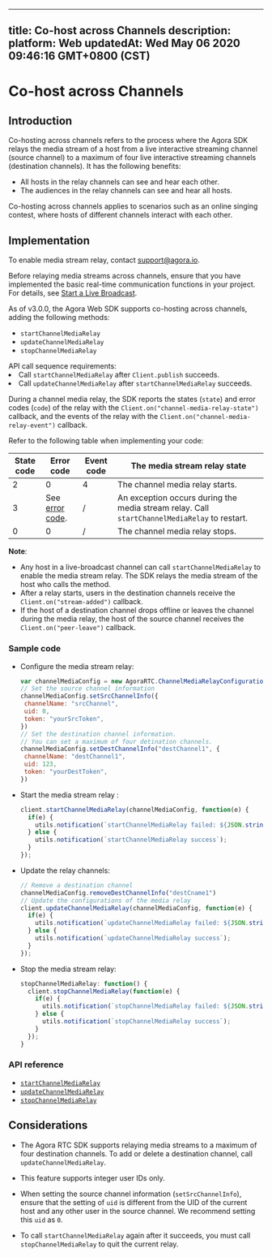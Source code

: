 
---
title: Co-host across Channels
description: 
platform: Web
updatedAt: Wed May 06 2020 09:46:16 GMT+0800 (CST)
---
# Co-host across Channels
## Introduction

Co-hosting across channels refers to the process where the Agora SDK relays the media stream of a host from a live interactive streaming channel (source channel) to a maximum of four live interactive streaming channels (destination channels). It has the following benefits:

- All hosts in the relay channels can see and hear each other.
- The audiences in the relay channels can see and hear all hosts.

Co-hosting across channels applies to scenarios such as an online singing contest, where hosts of different channels interact with each other.

## Implementation

<div class="alert note">To enable media stream relay, contact <a href="mailto:support@agora.io">support@agora.io</a>.</div>

Before relaying media streams across channels, ensure that you have implemented the basic real-time communication functions in your project. For details, see [Start a Live Broadcast](../../en/Interactive%20Broadcast/start_live_web.md).

As of v3.0.0, the Agora Web SDK supports co-hosting across channels, adding the following methods:

- `startChannelMediaRelay`
- `updateChannelMediaRelay`
- `stopChannelMediaRelay`

<div class="alert info">API call sequence requirements:<li>Call <code>startChannelMediaRelay</code> after <code>Client.publish</code> succeeds.</li><li>Call <code>updateChannelMediaRelay</code> after <code>startChannelMediaRelay</code> succeeds.</li></div>

During a channel media relay, the SDK reports the states (`state`) and error codes (`code`) of the relay with the  `Client.on("channel-media-relay-state")`  callback, and the events of the relay with the `Client.on("channel-media-relay-event")` callback.

Refer to the following table when implementing your code:

| State code | Error code                                                   | Event code | The media stream relay state                                 |
| ---------- | ------------------------------------------------------------ | ---------- | ------------------------------------------------------------ |
| 2          | 0                                                            | 4          | The channel media relay starts.                              |
| 3          | See [error code](https://docs.agora.io/en/Interactive%20Broadcast/API%20Reference/web/classes/agorartc.channelmediaerror.html). | /          | An exception occurs during the media stream relay. Call `startChannelMediaRelay` to restart. |
| 0          | 0                                                            | /          | The channel media relay stops.                               |

**Note**:

- Any host in a live-broadcast channel can call `startChannelMediaRelay` to enable the media stream relay. The SDK relays the media stream of the host who calls the method.
- After a relay starts, users in the destination channels receive the `Client.on("stream-added")` callback.
- If the host of a destination channel drops offline or leaves the channel during the media relay, the host of the source channel receives the `Client.on("peer-leave")` callback.

### Sample code

- Configure the media stream relay:

  ```javascript
  var channelMediaConfig = new AgoraRTC.ChannelMediaRelayConfiguration();
  // Set the source channel information
  channelMediaConfig.setSrcChannelInfo({
   channelName: "srcChannel",
   uid: 0,
   token: "yourSrcToken",
  })
  // Set the destination channel information. 
  // You can set a maximum of four detination channels.
  channelMediaConfig.setDestChannelInfo("destChannel1", {
   channelName: "destChannel1",
   uid: 123,
   token: "yourDestToken",
  })
  ```

- Start the media stream relay :

  ```javascript
  client.startChannelMediaRelay(channelMediaConfig, function(e) {
    if(e) {
      utils.notification(`startChannelMediaRelay failed: ${JSON.stringify(e)}`);
    } else {
      utils.notification(`startChannelMediaRelay success`);
    }
  });
  ```

- Update the relay channels:

  ```javascript
  // Remove a destination channel
  channelMediaConfig.removeDestChannelInfo("destCname1")
  // Update the configurations of the media relay
  client.updateChannelMediaRelay(channelMediaConfig, function(e) {
    if(e) {
      utils.notification(`updateChannelMediaRelay failed: ${JSON.stringify(e)}`);
    } else {
      utils.notification(`updateChannelMediaRelay success`);
    }
  });
  ```

- Stop the media stream relay:

  ```javascript
  stopChannelMediaRelay: function() {
    client.stopChannelMediaRelay(function(e) {
      if(e) {
        utils.notification(`stopChannelMediaRelay failed: ${JSON.stringify(e)}`);
      } else {
        utils.notification(`stopChannelMediaRelay success`);
      }
    });
  }
  ```

### API reference

- [`startChannelMediaRelay`](https://docs.agora.io/en/Interactive%20Broadcast/API%20Reference/web/interfaces/agorartc.client.html#startchannelmediarelay)
- [`updateChannelMediaRelay`](https://docs.agora.io/en/Interactive%20Broadcast/API%20Reference/web/interfaces/agorartc.client.html#updatechannelmediarelay)
- [`stopChannelMediaRelay`](https://docs.agora.io/en/Interactive%20Broadcast/API%20Reference/web/interfaces/agorartc.client.html#stopchannelmediarelay)

## Considerations

- The Agora RTC SDK supports relaying media streams to a maximum of four destination channels. To add or delete a destination channel, call `updateChannelMediaRelay`.
- This feature supports integer user IDs only.


- When setting the source channel information (`setSrcChannelInfo`), ensure that the setting of `uid` is different from the UID of the current host and any other user in the source channel. We recommend setting this `uid` as `0`.



- To call `startChannelMediaRelay` again after it succeeds, you must call `stopChannelMediaRelay` to quit the current relay.
